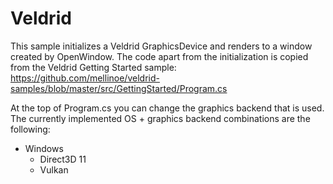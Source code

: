 # Veldrid

This sample initializes a Veldrid GraphicsDevice and renders to a window created by OpenWindow.
The code apart from the initialization is copied from the Veldrid Getting Started sample: https://github.com/mellinoe/veldrid-samples/blob/master/src/GettingStarted/Program.cs

At the top of Program.cs you can change the graphics backend that is used. The currently implemented OS + graphics backend combinations are the following:

- Windows
  - Direct3D 11
  - Vulkan

